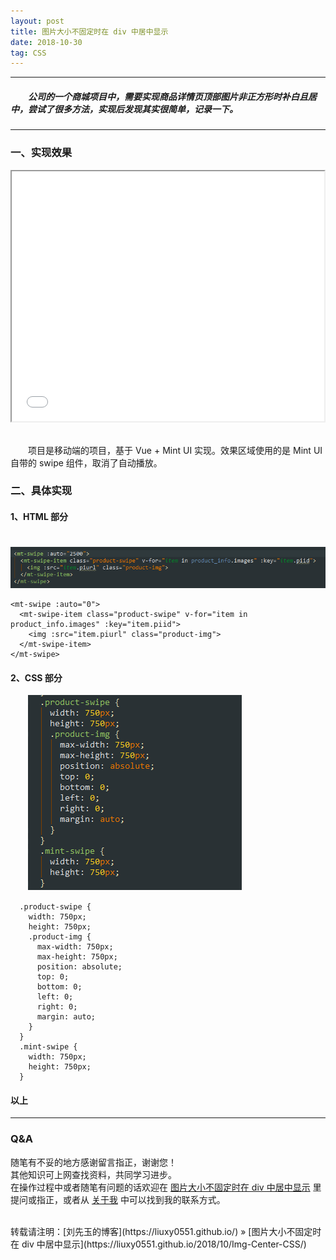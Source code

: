 ```yaml
---
layout: post
title: 图片大小不固定时在 div 中居中显示
date: 2018-10-30
tag: CSS
---
```


___
##### 　　公司的一个商城项目中，需要实现商品详情页顶部图片非正方形时补白且居中，尝试了很多方法，实现后发现其实很简单，记录一下。

___

### 一、实现效果

<center>
    <iframe width="500" height="400" src="/images/posts/Img-Center-CSS/3.mp4" allowfullscreen></iframe>
</center>
<br>

　　项目是移动端的项目，基于 Vue + Mint UI 实现。效果区域使用的是 Mint UI 自带的 swipe 组件，取消了自动播放。

### 二、具体实现

#### 1、HTML 部分

　　![](/images/posts/Img-Center-CSS/1.png)

    <mt-swipe :auto="0">
      <mt-swipe-item class="product-swipe" v-for="item in product_info.images" :key="item.piid">
        <img :src="item.piurl" class="product-img">
      </mt-swipe-item>
    </mt-swipe>

#### 2、CSS 部分

　　![](/images/posts/Img-Center-CSS/2.png)

      .product-swipe {
        width: 750px;
        height: 750px;
        .product-img {
          max-width: 750px;
          max-height: 750px;
          position: absolute;
          top: 0;
          bottom: 0;
          left: 0;
          right: 0;
          margin: auto;
        }
      }
      .mint-swipe {
        width: 750px;
        height: 750px;
      }


#### 以上

___
### Q&A

随笔有不妥的地方感谢留言指正，谢谢您！  
其他知识可上网查找资料，共同学习进步。  
在操作过程中或者随笔有问题的话欢迎在 [图片大小不固定时在 div 中居中显示](https://liuxy0551.github.io/2018/10/Img-Center-CSS/) 里提问或指正，或者从 [关于我](https://liuxy0551.github.io/about/) 中可以找到我的联系方式。


<br>
转载请注明：[刘先玉的博客](https://liuxy0551.github.io/) » [图片大小不固定时在 div 中居中显示](https://liuxy0551.github.io/2018/10/Img-Center-CSS/)
